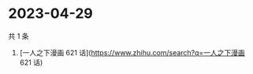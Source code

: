 # 2023-04-29

共 1 条

<!-- BEGIN -->
<!-- 最后更新时间 Sat Apr 29 2023 02:14:18 GMT+0800 (China Standard Time) -->

1. [一人之下漫画 621 话](https://www.zhihu.com/search?q=一人之下漫画 621 话)

<!-- END -->
